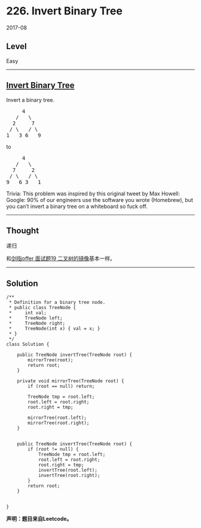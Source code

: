 # 226. Invert Binary Tree

2017-08


## Level

Easy


---


## [Invert Binary Tree](https://leetcode.com/problems/invert-binary-tree/)

Invert a binary tree.
<pre>
     4
   /   \
  2     7
 / \   / \
1   3 6   9
</pre>

to

<pre>
     4
   /   \
  7     2
 / \   / \
9   6 3   1
</pre>

Trivia:
This problem was inspired by this original tweet by Max Howell:
Google: 90% of our engineers use the software you wrote (Homebrew), but you can’t invert a binary tree on a whiteboard so fuck off.


---


## Thought

递归

和[剑指offer 面试题19 二叉树的镜像](http://blog.csdn.net/liyazhou0215/article/details/72780580)基本一样。


---


## Solution


```
/**
 * Definition for a binary tree node.
 * public class TreeNode {
 *     int val;
 *     TreeNode left;
 *     TreeNode right;
 *     TreeNode(int x) { val = x; }
 * }
 */
class Solution {
    
    public TreeNode invertTree(TreeNode root) {
        mirrorTree(root);
        return root;
    }
    
    private void mirrorTree(TreeNode root) {
        if (root == null) return;
        
        TreeNode tmp = root.left;
        root.left = root.right;
        root.right = tmp;
        
        mirrorTree(root.left);
        mirrorTree(root.right);
    }
    
    
    public TreeNode invertTree(TreeNode root) {
        if (root != null) {
            TreeNode tmp = root.left;
            root.left = root.right;
            root.right = tmp;
            invertTree(root.left);
            invertTree(root.right);
        }
        return root;
    }
    
    
}
```


**声明：题目来自Leetcode。**